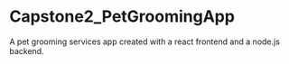 # Capstone2_PetGroomingApp
A pet grooming services app created with a react frontend and a node.js backend.
